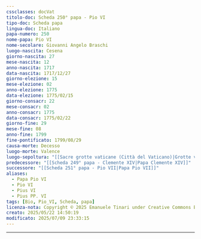 ```yaml
---
cssclasses: docVat
titolo-doc: Scheda 250° papa - Pio VI
tipo-doc: Scheda papa
lingua-doc: Italiano
papa-numero: 250
nome-papa: Pio VI
nome-secolare: Giovanni Angelo Braschi
luogo-nascita: Cesena
giorno-nascita: 27
mese-nascita: 12
anno-nascita: 1717
data-nascita: 1717/12/27
giorno-elezione: 15
mese-elezione: 02
anno-elezione: 1775
data-elezione: 1775/02/15
giorno-consacr: 22
mese-consacr: 02
anno-consacr: 1775
data-consacr: 1775/02/22
giorno-fine: 29
mese-fine: 08
anno-fine: 1799
fine-pontificato: 1799/08/29
causa-morte: Decesso
luogo-morte: Valence
luogo-sepoltura: "[[Sacre grotte vaticane (Città del Vaticano)|Grotte vaticane]]"
predecessore: "[[Scheda 249° papa - Clemente XIV|Papa Clemente XIV]]"
successore: "[[Scheda 251° papa - Pio VII|Papa Pio VII]]"
aliases:
  - Papa Pio VI
  - Pio VI
  - Pius VI
  - Pius PP. VI
tags: [Bio, Pio_VI, Scheda, papa]
licenza-nota: Copyright © 2025 Emanuele Tinari under Creative Commons BY-NC-SA 4.0 https://creativecommons.org/licenses/by-nc-sa/4.0/
creato: 2025/05/22 14:50:19
modificato: 2025/07/09 23:33:15
---
```


***